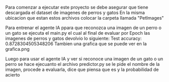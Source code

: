Para comenzar a ejecutar este proyecto se debe asegurar que tiene descargada el dataset de imagenes de perros y gatos
En la misma ubicacion que estan estos archivos colocar la carpeta llamada "PetImages"

Para entrenar el agente IA ppara que reconozca una imagen de un perro o un gato se ejecuta el main.py
el cual al final de evaluar por Epoch las imagenes de perros y gatos devolvio lo siguiente:
Test accuracy: 0.8728304505348206
Tambien una grafica que se puede ver en la grafica.png

Luego para usar el agente IA y ver si reconoce una imagen de un gato o un perro se hace ejecuanto el archivo predictor.py
se le pide el nombre de la imagen, procede a evaluarla, dice que piensa que es y la probabilidad de acierto